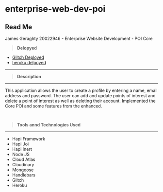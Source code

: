 # enterprise-web-dev-poi



## Read Me
James Geraghty 20022946 - Enterprise Website Development - POI Core


> **Delopyed**
- [Glitch Deployed](https://fan-adorable-flannel.glitch.me/)
- [heroku delpoyed](https://gentle-peak-56392.herokuapp.com/)

---

> **Description**
---
This application allows the user to create a profile by entering a name, email address and password. The user can add and update points of interest and delete a point of interest as well as deleting their account.
Implemented the Core POI and some features from the enhanced.


<p>&nbsp;</p>

> **Tools annd Technologies Used**
---
- Hapi Framework
- Hapi Joi
- Hapi Inert
- Node JS
- Cloud Atlas
- Cloudinary
- Mongoose
- Handlebars
- Glitch
- Heroku




<p>&nbsp;</p>
